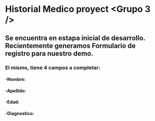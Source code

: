 # Historial Medico proyect <Grupo 3 />

## Se encuentra en estapa inicial de desarrollo. Recientemente generamos Formulario de registro para nuestro demo. 
### El mismo, tiene 4 campos a completar:
#### -Nombre:
#### -Apellido:
#### -Edad:
#### -Diagnostico:


